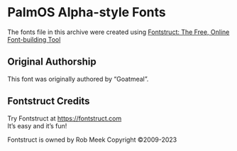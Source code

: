 # PalmOS Alpha-style Fonts

The fonts file in this archive were created using [Fontstruct: The Free, Online Font-building Tool](https://fontstruct.com)

## Original Authorship

This font was originally authored by “Goatmeal”.

## Fontstruct Credits

Try Fontstruct at https://fontstruct.com  
It’s easy and it’s fun!

Fontstruct is owned by Rob Meek
Copyright ©2009-2023
